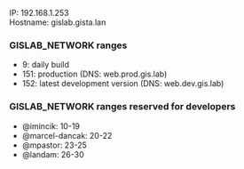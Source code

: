 IP: 192.168.1.253  
Hostname: gislab.gista.lan

### GISLAB_NETWORK ranges
* 9: daily build
* 151: production (DNS: web.prod.gis.lab)
* 152: latest development version (DNS: web.dev.gis.lab)

### GISLAB_NETWORK ranges reserved for developers
* @imincik: 10-19
* @marcel-dancak: 20-22
* @mpastor: 23-25
* @landam: 26-30